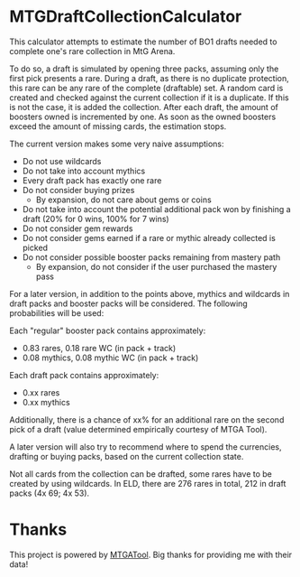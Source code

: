 # MTGDraftCollectionCalculator

This calculator attempts to estimate the number of BO1 drafts needed to complete one's rare collection in MtG Arena.

To do so, a draft is simulated by opening three packs, assuming only the first pick presents a rare. During a draft, as there is no duplicate protection, this rare can be any rare of the complete (draftable) set. A random card is created and checked against the current collection if it is a duplicate. If this is not the case, it is added the collection. After each draft, the amount of boosters owned is incremented by one.
As soon as the owned boosters exceed the amount of missing cards, the estimation stops.

The current version makes some very naive assumptions:
* Do not use wildcards
* Do not take into account mythics
* Every draft pack has exactly one rare
* Do not consider buying prizes
  * By expansion, do not care about gems or coins
* Do not take into account the potential additional pack won by finishing a draft (20% for 0 wins, 100% for 7 wins)
* Do not consider gem rewards
* Do not consider gems earned if a rare or mythic already collected is picked
* Do not consider possible booster packs remaining from mastery path
  * By expansion, do not consider if the user purchased the mastery pass

For a later version, in addition to the points above, mythics and wildcards in draft packs and booster packs will be considered. The following probabilities will be used:

Each "regular" booster pack contains approximately:
* 0.83 rares, 0.18 rare WC (in pack + track)
* 0.08 mythics, 0.08 mythic WC  (in pack + track)

Each draft pack contains approximately:
* 0.xx rares
* 0.xx mythics

Additionally, there is a chance of xx% for an additional rare on the second pick of a draft (value determined empirically courtesy of MTGA Tool).

A later version will also try to recommend where to spend the currencies, drafting or buying packs, based on the current collection state.

Not all cards from the collection can be drafted, some rares have to be created by using wildcards. In ELD, there are 276 rares in total, 212 in draft packs (4x 69; 4x 53).


# Thanks
This project is powered by [MTGATool](https://mtgatool.com/). Big thanks for providing me with their data!
